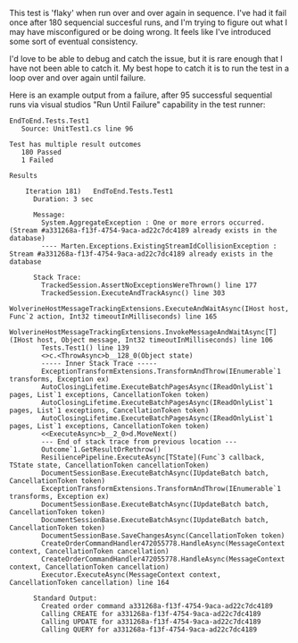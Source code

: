 This test is 'flaky' when run over and over again in sequence.  I've had it fail once after 180 sequencial succesful runs, and I'm trying to figure out what I may have misconfigured or be doing wrong.  It feels like I've introduced some sort of eventual consistency.

I'd love to be able to debug and catch the issue, but it is rare enough that I have not been able to catch it.  My best hope to catch it is to run the test in a loop over and over again until failure.  

Here is an example output from a failure, after 95 successful sequential runs via visual studios "Run Until Failure" capability in the test runner:

```
EndToEnd.Tests.Test1
   Source: UnitTest1.cs line 96

Test has multiple result outcomes
   180 Passed
   1 Failed

Results

    Iteration 181)   EndToEnd.Tests.Test1 
      Duration: 3 sec

      Message: 
        System.AggregateException : One or more errors occurred. (Stream #a331268a-f13f-4754-9aca-ad22c7dc4189 already exists in the database)
        ---- Marten.Exceptions.ExistingStreamIdCollisionException : Stream #a331268a-f13f-4754-9aca-ad22c7dc4189 already exists in the database

      Stack Trace: 
        TrackedSession.AssertNoExceptionsWereThrown() line 177
        TrackedSession.ExecuteAndTrackAsync() line 303
        WolverineHostMessageTrackingExtensions.ExecuteAndWaitAsync(IHost host, Func`2 action, Int32 timeoutInMilliseconds) line 165
        WolverineHostMessageTrackingExtensions.InvokeMessageAndWaitAsync[T](IHost host, Object message, Int32 timeoutInMilliseconds) line 106
        Tests.Test1() line 139
        <>c.<ThrowAsync>b__128_0(Object state)
        ----- Inner Stack Trace -----
        ExceptionTransformExtensions.TransformAndThrow(IEnumerable`1 transforms, Exception ex)
        AutoClosingLifetime.ExecuteBatchPagesAsync(IReadOnlyList`1 pages, List`1 exceptions, CancellationToken token)
        AutoClosingLifetime.ExecuteBatchPagesAsync(IReadOnlyList`1 pages, List`1 exceptions, CancellationToken token)
        AutoClosingLifetime.ExecuteBatchPagesAsync(IReadOnlyList`1 pages, List`1 exceptions, CancellationToken token)
        <<ExecuteAsync>b__2_0>d.MoveNext()
        --- End of stack trace from previous location ---
        Outcome`1.GetResultOrRethrow()
        ResiliencePipeline.ExecuteAsync[TState](Func`3 callback, TState state, CancellationToken cancellationToken)
        DocumentSessionBase.ExecuteBatchAsync(IUpdateBatch batch, CancellationToken token)
        ExceptionTransformExtensions.TransformAndThrow(IEnumerable`1 transforms, Exception ex)
        DocumentSessionBase.ExecuteBatchAsync(IUpdateBatch batch, CancellationToken token)
        DocumentSessionBase.ExecuteBatchAsync(IUpdateBatch batch, CancellationToken token)
        DocumentSessionBase.SaveChangesAsync(CancellationToken token)
        CreateOrderCommandHandler472055778.HandleAsync(MessageContext context, CancellationToken cancellation)
        CreateOrderCommandHandler472055778.HandleAsync(MessageContext context, CancellationToken cancellation)
        Executor.ExecuteAsync(MessageContext context, CancellationToken cancellation) line 164

      Standard Output: 
        Created order command a331268a-f13f-4754-9aca-ad22c7dc4189
        Calling CREATE for a331268a-f13f-4754-9aca-ad22c7dc4189
        Calling UPDATE for a331268a-f13f-4754-9aca-ad22c7dc4189
        Calling QUERY for a331268a-f13f-4754-9aca-ad22c7dc4189
```

